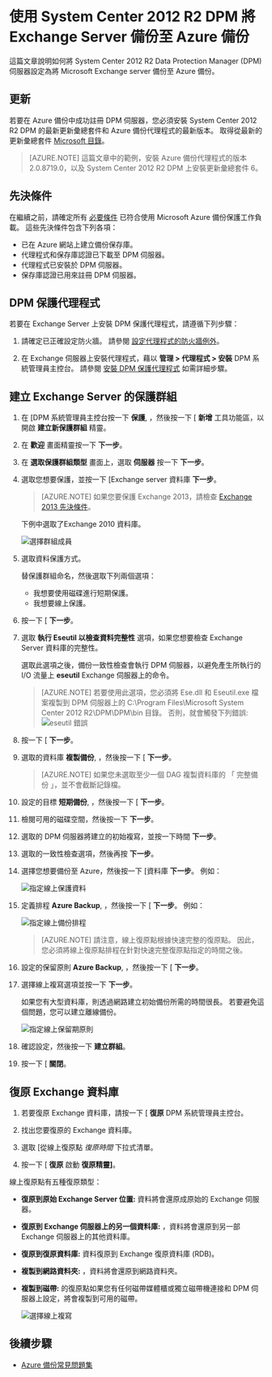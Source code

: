 <properties
    pageTitle="使用 System Center 2012 R2 DPM 將 Exchange Server 備份至 Azure 備份 | Microsoft Azure"
    description="了解如何使用 System Center 2012 R2 DPM 將 Exchange Server 備份至 Azure 備份"
    services="backup"
    documentationCenter=""
    authors="Jim-Parker"
    manager="jwhit"
    editor=""/>

<tags
    ms.service="backup"
    ms.workload="storage-backup-recovery"
    ms.tgt_pltfrm="na"
    ms.devlang="na"
    ms.topic="article"
    ms.date="12/08/2015"
    ms.author="jimpark;delhan"/>


# 使用 System Center 2012 R2 DPM 將 Exchange Server 備份至 Azure 備份
這篇文章說明如何將 System Center 2012 R2 Data Protection Manager (DPM) 伺服器設定為將 Microsoft Exchange server 備份至 Azure 備份。  

## 更新
若要在 Azure 備份中成功註冊 DPM 伺服器，您必須安裝 System Center 2012 R2 DPM 的最新更新彙總套件和 Azure 備份代理程式的最新版本。 取得從最新的更新彙總套件 [Microsoft 目錄](http://catalog.update.microsoft.com/v7/site/Search.aspx?q=System%20Center%202012%20R2%20Data%20protection%20manager)。

>[AZURE.NOTE] 這篇文章中的範例，安裝 Azure 備份代理程式的版本 2.0.8719.0，以及 System Center 2012 R2 DPM 上安裝更新彙總套件 6。

## 先決條件
在繼續之前，請確定所有 [必要條件](backup-azure-dpm-introduction.md#prerequisites) 已符合使用 Microsoft Azure 備份保護工作負載。 這些先決條件包含下列各項：

- 已在 Azure 網站上建立備份保存庫。
- 代理程式和保存庫認證已下載至 DPM 伺服器。
- 代理程式已安裝於 DPM 伺服器。
- 保存庫認證已用來註冊 DPM 伺服器。

## DPM 保護代理程式  
若要在 Exchange Server 上安裝 DPM 保護代理程式，請遵循下列步驟：

1. 請確定已正確設定防火牆。 請參閱 [設定代理程式的防火牆例外](https://technet.microsoft.com/library/Hh758204.aspx)。

2. 在 Exchange 伺服器上安裝代理程式，藉以 **管理 > 代理程式 > 安裝** DPM 系統管理員主控台。 請參閱 [安裝 DPM 保護代理程式](https://technet.microsoft.com/library/hh758186.aspx?f=255&MSPPError=-2147217396) 如需詳細步驟。

## 建立 Exchange Server 的保護群組

1. 在 [DPM 系統管理員主控台按一下 **保護**, ，然後按一下 [ **新增** 工具功能區，以開啟 **建立新保護群組** 精靈。

2. 在 **歡迎** 畫面精靈按一下 **下一步**。

3. 在 **選取保護群組類型** 畫面上，選取 **伺服器** 按一下 **下一步**。

4. 選取您想要保護，並按一下 [Exchange server 資料庫 **下一步**。

    >[AZURE.NOTE] 如果您要保護 Exchange 2013，請檢查 [Exchange 2013 先決條件](https://technet.microsoft.com/library/dn751029.aspx)。

    下例中選取了Exchange 2010 資料庫。

    ![選擇群組成員](./media/backup-azure-backup-exchange-server/select-group-members.png)

5. 選取資料保護方式。

    替保護群組命名，然後選取下列兩個選項：

    - 我想要使用磁碟進行短期保護。
    - 我想要線上保護。

6. 按一下 [ **下一步**。

7. 選取 **執行 Eseutil 以檢查資料完整性** 選項，如果您想要檢查 Exchange Server 資料庫的完整性。

    選取此選項之後，備份一致性檢查會執行 DPM 伺服器，以避免產生所執行的 I/O 流量上 **eseutil** Exchange 伺服器上的命令。

    >[AZURE.NOTE] 若要使用此選項，您必須將 Ese.dll 和 Eseutil.exe 檔案複製到 DPM 伺服器上的 C:\Program Files\Microsoft System Center 2012 R2\DPM\DPM\bin 目錄。 否則，就會觸發下列錯誤:  
    ![eseutil 錯誤](./media/backup-azure-backup-exchange-server/eseutil-error.png)

8. 按一下 [ **下一步**。

9. 選取的資料庫 **複製備份**, ，然後按一下 [ **下一步**。

    >[AZURE.NOTE] 如果您未選取至少一個 DAG 複製資料庫的 「 完整備份 」，並不會截斷記錄檔。

10. 設定的目標 **短期備份**, ，然後按一下 [ **下一步**。

11. 檢閱可用的磁碟空間，然後按一下 **下一步**。

12. 選取的 DPM 伺服器將建立的初始複寫，並按一下時間 **下一步**。

13. 選取的一致性檢查選項，然後再按 **下一步**。

14. 選擇您想要備份至 Azure，然後按一下 [資料庫 **下一步**。 例如：

    ![指定線上保護資料](./media/backup-azure-backup-exchange-server/specify-online-protection-data.png)

15. 定義排程 **Azure Backup**, ，然後按一下 [ **下一步**。 例如：

    ![指定線上備份排程](./media/backup-azure-backup-exchange-server/specify-online-backup-schedule.png)

    >[AZURE.NOTE] 請注意，線上復原點根據快速完整的復原點。 因此，您必須將線上復原點排程在針對快速完整復原點指定的時間之後。

16. 設定的保留原則 **Azure Backup**, ，然後按一下 [ **下一步**。

17. 選擇線上複寫選項並按一下 **下一步**。

    如果您有大型資料庫，則透過網路建立初始備份所需的時間很長。 若要避免這個問題，您可以建立離線備份。  

    ![指定線上保留期原則](./media/backup-azure-backup-exchange-server/specify-online-retention-policy.png)

18. 確認設定，然後按一下 **建立群組**。

19. 按一下 [ **關閉**。

## 復原 Exchange 資料庫

1. 若要復原 Exchange 資料庫，請按一下 [ **復原** DPM 系統管理員主控台。

2. 找出您要復原的 Exchange 資料庫。

3. 選取 [從線上復原點 *復原時間* 下拉式清單。

4. 按一下 [ **復原** 啟動 **復原精靈]**。

線上復原點有五種復原類型：

- **復原到原始 Exchange Server 位置:** 資料將會還原成原始的 Exchange 伺服器。
- **復原到 Exchange 伺服器上的另一個資料庫:** ，資料將會還原到另一部 Exchange 伺服器上的其他資料庫。
- **復原到復原資料庫:** 資料復原到 Exchange 復原資料庫 (RDB)。
- **複製到網路資料夾:** ，資料將會還原到網路資料夾。
- **複製到磁帶:** 的復原點如果您有任何磁帶媒體櫃或獨立磁帶機連接和 DPM 伺服器上設定，將會複製到可用的磁帶。

    ![選擇線上複寫](./media/backup-azure-backup-exchange-server/choose-online-replication.png)

## 後續步驟

- [Azure 備份常見問題集](backup-azure-backup-faq.md)


